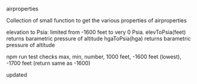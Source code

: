 airproperties


Collection of small function to get the various properties of airproperties

elevation to Psia: 
limited from -1600 feet to very 0 Psia.
elevToPsia(feet) returns barametric pressure of altitude
hgaToPsia(hga) returns barametric pressure of altitude

npm run test
checks max, min, number, 1000 feet, -1600 feet (lowest), -1700 feet (return same as -1600)

updated
